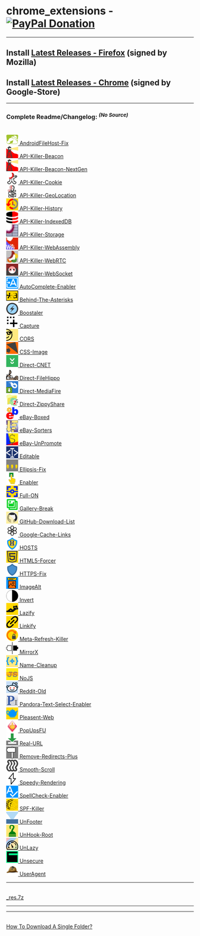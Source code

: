 <h1>chrome_extensions - &nbsp; &nbsp; <a href="https://paypal.me/e1adkarak0" ok><img src="https://www.paypalobjects.com/webstatic/mktg/Logo/pp-logo-100px.png" alt="PayPal Donation" ok></a></h1>

<hr/>

<h2>Install <a href="https://github.com/eladkarako/chrome_extensions/releases/tag/LatestFirefox">Latest Releases - Firefox</a> (signed by Mozilla)</h2> 

<h2>Install <a href="https://github.com/eladkarako/chrome_extensions/releases/tag/LatestChrome">Latest Releases - Chrome</a> (signed by Google-Store)</h2> 

<hr/>

<h3>Complete Readme/Changelog: <sup><em>(No Source)</em></sup></h3>

<br/><a href="AndroidFileHost-Fix/"         ><img alt="" width="32" height="32" src="AndroidFileHost-Fix/resources/icon.png"         /> AndroidFileHost-Fix</a>
<br/><a href="API-Killer-Beacon/"           ><img alt="" width="32" height="32" src="API-Killer-Beacon/resources/icon.png"           /> API-Killer-Beacon</a>
<br/><a href="API-Killer-Beacon-NextGen/"   ><img alt="" width="32" height="32" src="API-Killer-Beacon-NextGen/resources/icon.png"   /> API-Killer-Beacon-NextGen</a>
<br/><a href="API-Killer-Cookie/"           ><img alt="" width="32" height="32" src="API-Killer-Cookie/resources/icon.png"           /> API-Killer-Cookie</a>
<br/><a href="API-Killer-GeoLocation/"      ><img alt="" width="32" height="32" src="API-Killer-GeoLocation/resources/icon.png"      /> API-Killer-GeoLocation</a>
<br/><a href="API-Killer-History/"          ><img alt="" width="32" height="32" src="API-Killer-History/resources/icon.png"          /> API-Killer-History</a>
<br/><a href="API-Killer-IndexedDB/"        ><img alt="" width="32" height="32" src="API-Killer-IndexedDB/resources/icon.png"        /> API-Killer-IndexedDB</a>
<br/><a href="API-Killer-Storage/"          ><img alt="" width="32" height="32" src="API-Killer-Storage/resources/icon.png"          /> API-Killer-Storage</a>
<br/><a href="API-Killer-WebAssembly/"      ><img alt="" width="32" height="32" src="API-Killer-WebAssembly/resources/icon.png"      /> API-Killer-WebAssembly</a>
<br/><a href="API-Killer-WebRTC/"           ><img alt="" width="32" height="32" src="API-Killer-WebRTC/resources/icon.png"           /> API-Killer-WebRTC</a>
<br/><a href="API-Killer-WebSocket/"        ><img alt="" width="32" height="32" src="API-Killer-WebSocket/resources/icon.png"        /> API-Killer-WebSocket</a>
<br/><a href="AutoComplete-Enabler/"        ><img alt="" width="32" height="32" src="AutoComplete-Enabler/resources/icon.png"        /> AutoComplete-Enabler</a>
<br/><a href="Behind-The-Asterisks/"        ><img alt="" width="32" height="32" src="Behind-The-Asterisks/resources/icon.png"        /> Behind-The-Asterisks</a>
<br/><a href="Boostaler/"                   ><img alt="" width="32" height="32" src="Boostaler/resources/icon.png"                   /> Boostaler</a>
<br/><a href="Capture/"                     ><img alt="" width="32" height="32" src="Capture/resources/icon.png"                     /> Capture</a>
<br/><a href="CORS/"                        ><img alt="" width="32" height="32" src="CORS/resources/icon.png"                        /> CORS</a>
<br/><a href="CSS-Image/"                   ><img alt="" width="32" height="32" src="CSS-Image/resources/icon.png"                   /> CSS-Image</a>
<br/><a href="Direct-CNET/"                 ><img alt="" width="32" height="32" src="Direct-CNET/resources/icon.png"                 /> Direct-CNET</a>
<br/><a href="Direct-FileHippo/"            ><img alt="" width="32" height="32" src="Direct-FileHippo/resources/icon.png"            /> Direct-FileHippo</a>
<br/><a href="Direct-MediaFire/"            ><img alt="" width="32" height="32" src="Direct-MediaFire/resources/icon.png"            /> Direct-MediaFire</a>
<br/><a href="Direct-ZippyShare/"           ><img alt="" width="32" height="32" src="Direct-ZippyShare/resources/icon.png"           /> Direct-ZippyShare</a>
<br/><a href="eBay-Boxed/"                  ><img alt="" width="32" height="32" src="eBay-Boxed/resources/icon.png"                  /> eBay-Boxed</a>
<br/><a href="eBay-Sorters/"                ><img alt="" width="32" height="32" src="eBay-Sorters/resources/icon.png"                /> eBay-Sorters</a>
<br/><a href="eBay-UnPromote/"              ><img alt="" width="32" height="32" src="eBay-UnPromote/resources/icon.png"              /> eBay-UnPromote</a>
<br/><a href="Editable/"                    ><img alt="" width="32" height="32" src="Editable/resources/icon.png"                    /> Editable</a>
<br/><a href="Ellipsis-Fix/"                ><img alt="" width="32" height="32" src="Ellipsis-Fix/resources/icon.png"                /> Ellipsis-Fix</a>
<br/><a href="Enabler/"                     ><img alt="" width="32" height="32" src="Enabler/resources/icon.png"                     /> Enabler</a>
<br/><a href="Full-ON/"                     ><img alt="" width="32" height="32" src="Full-ON/resources/icon.png"                     /> Full-ON</a>
<br/><a href="Gallery-Break/"               ><img alt="" width="32" height="32" src="Gallery-Break/resources/icon.png"               /> Gallery-Break</a>
<br/><a href="GitHub-Download-List/"        ><img alt="" width="32" height="32" src="GitHub-Download-List/resources/icon.png"        /> GitHub-Download-List</a>
<br/><a href="Google-Cache-Links/"          ><img alt="" width="32" height="32" src="Google-Cache-Links/resources/icon.png"          /> Google-Cache-Links</a>
<br/><a href="HOSTS/"                       ><img alt="" width="32" height="32" src="HOSTS/resources/icon.png"                       /> HOSTS</a>
<br/><a href="HTML5-Forcer/"                ><img alt="" width="32" height="32" src="HTML5-Forcer/resources/icon.png"                /> HTML5-Forcer</a>
<br/><a href="HTTPS-Fix/"                   ><img alt="" width="32" height="32" src="HTTPS-Fix/resources/icon.png"                   /> HTTPS-Fix</a>
<br/><a href="ImageAlt/"                    ><img alt="" width="32" height="32" src="ImageAlt/resources/icon.png"                    /> ImageAlt</a>
<br/><a href="Invert/"                      ><img alt="" width="32" height="32" src="Invert/resources/icon.png"                      /> Invert</a>
<br/><a href="Lazify/"                      ><img alt="" width="32" height="32" src="Lazify/resources/icon.png"                      /> Lazify</a>
<br/><a href="Linkify/"                     ><img alt="" width="32" height="32" src="Linkify/resources/icon.png"                     /> Linkify</a>
<br/><a href="Meta-Refresh-Killer/"         ><img alt="" width="32" height="32" src="Meta-Refresh-Killer/resources/icon.png"         /> Meta-Refresh-Killer</a>
<br/><a href="MirrorX/"                     ><img alt="" width="32" height="32" src="MirrorX/resources/icon.png"                     /> MirrorX</a>
<br/><a href="Name-Cleanup/"                ><img alt="" width="32" height="32" src="Name-Cleanup/resources/icon.png"                /> Name-Cleanup</a>
<br/><a href="NoJS/"                        ><img alt="" width="32" height="32" src="NoJS/resources/icon.png"                        /> NoJS</a>
<br/><a href="Reddit-Old/"                  ><img alt="" width="32" height="32" src="Reddit-Old/resources/icon.png"                  /> Reddit-Old</a>
<br/><a href="Pandora-Text-Select-Enabler/" ><img alt="" width="32" height="32" src="Pandora-Text-Select-Enabler/resources/icon.png" /> Pandora-Text-Select-Enabler</a>
<br/><a href="Pleasant-Web/"                ><img alt="" width="32" height="32" src="Pleasant-Web/resources/icon.png"                /> Pleasent-Web</a>
<br/><a href="PopUpsFU/"                    ><img alt="" width="32" height="32" src="PopUpsFU/resources/icon.png"                    /> PopUpsFU</a>
<br/><a href="Real-URL/"                    ><img alt="" width="32" height="32" src="Real-URL/resources/icon.png"                    /> Real-URL</a>
<br/><a href="Remove-Redirects-Plus/"       ><img alt="" width="32" height="32" src="Remove-Redirects-Plus/resources/icon.png"       /> Remove-Redirects-Plus</a>
<br/><a href="Smooth-Scroll/"               ><img alt="" width="32" height="32" src="Smooth-Scroll/resources/icon.png"               /> Smooth-Scroll</a>
<br/><a href="Speedy-Rendering/"            ><img alt="" width="32" height="32" src="Speedy-Rendering/resources/icon.png"            /> Speedy-Rendering</a>
<br/><a href="SpellCheck-Enabler/"          ><img alt="" width="32" height="32" src="SpellCheck-Enabler/resources/icon.png"          /> SpellCheck-Enabler</a>
<br/><a href="SPF-Killer/"                  ><img alt="" width="32" height="32" src="SPF-Killer/resources/icon.png"                  /> SPF-Killer</a>
<br/><a href="UnFooter/"                    ><img alt="" width="32" height="32" src="UnFooter/resources/icon.png"                    /> UnFooter</a>
<br/><a href="UnHook-Root/"                 ><img alt="" width="32" height="32" src="UnHook-Root/resources/icon.png"                 /> UnHook-Root</a>
<br/><a href="UnLazy/"                      ><img alt="" width="32" height="32" src="UnLazy/resources/icon.png"                      /> UnLazy</a>
<br/><a href="Unsecure/"                    ><img alt="" width="32" height="32" src="Unsecure/resources/icon.png"                    /> Unsecure</a>
<br/><a href="UserAgent/"                   ><img alt="" width="32" height="32" src="UserAgent/resources/icon.png"                   /> UserAgent</a>
<hr/>

<br/><a href="_res.7z"                      >_res.7z</a>

<hr/>

<!-- 
Code minifying:
according to the Mozilla policy I no longer able to submit obfuscated web-extensions to their website, so I've edited my generation script to stop after applying a minification using Google-Closure-Compiler, which only changes the variable names to shorter versions and keeps all the strings (and such), you essentially can understand everything in there by running the javascript through something such-as the jsbeautifier website.
-->

<hr/>
<br/>
<a href="https://github.com/eladkarako/partial-download-github-repository">How To Download A Single Folder?</a>
